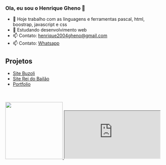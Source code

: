 ### Ola, eu sou o Henrique Gheno 👋

- 🔭 Hoje trabalho com as linguagens e ferramentas pascal, html, boostrap, javascript e css
- 🌱 Estudando desenvolvimento web
- 📫 Contato: henrique2004gheno@gmail.com
- 📫 Contato: <a href="https://api.whatsapp.com/send?phone=5551997809848&text=Ol%C3%A1%20Henrique%20Gheno">Whatsapp</a>


<h2>Projetos</h2>

- <a href="https://www.buzoli.com.br/">Site Buzoli</a>
- <a href="https://www.clubereidobailao.com.br/">Site Rei do Bailão</a>
- <a href="https://euhenriquegheno.github.io">Portfolio</a>






<br>
<br>

  <a href="https://github.com/euhenriquegheno">
  <img height="180em" src="https://github-readme-stats.vercel.app/api?username=euhenriquegheno&show_icons=true&theme=tokyonight&include_all_commits=true&count_private=true"> 
  
  <iframe src="https://euhenriquegheno.github.io/">a</iframe>
  
  
  

  
 
